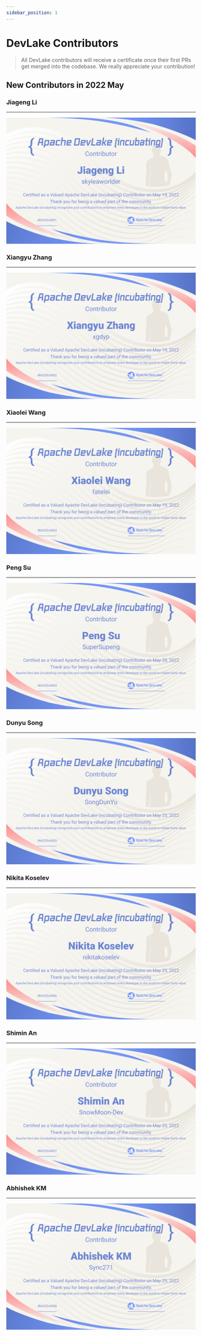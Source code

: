 ```yaml
---
sidebar_position: 1
---
```


# DevLake Contributors
> All DevLake contributors will receive a certificate once their first PRs 
get merged into the codebase. We really appreciate your contribution!

## New Contributors in 2022 May

### Jiageng Li

---

![Jiageng Li](../../img/community/contributors/lijiageng.jpeg)

### Xiangyu Zhang

---

![Xiangyu Zhang](../../img/community/contributors/zhangxiangyu.jpeg)

### Xiaolei Wang

---

![Xiaolei Wang](../../img/community/contributors/wangxiaolei.jpeg)

### Peng Su

---

![Peng Su](../../img/community/contributors/supeng.jpeg)

### Dunyu Song

---

![Dunyu Song](../../img/community/contributors/songdunyu.jpeg)

### Nikita Koselev

---

![Nikita Koselev](../../img/community/contributors/nikitakoselec.jpeg)

### Shimin An

---

![Shimin An](../../img/community/contributors/anshimin.jpeg)

### Abhishek KM

---

![Abhishek KM](../../img/community/contributors/abhishek.jpeg)